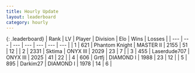 ```yaml
---
title: Hourly Update
layout: leaderboard
category: hourly
---
```


{: .leaderboard}
| Rank | LV | Player | Division | Elo | Wins | Losses |
| --- | --- | --- | --- | --- | --- | --- |
| <span data-change="0">1</span> | 621 | <span title="ID: 742939">Phantom Knight</span> | MASTER II | <span data-change="0">2155</span> | <span data-change="0">51</span> | <span data-change="0">12</span> |
| <span data-change="0">2</span> | 2331 | <span title="ID: 353063">Sktima</span> | ONYX III | <span data-change="0">2029</span> | <span data-change="0">23</span> | <span data-change="0">7</span> |
| <span data-change="0">3</span> | 455 | <span title="ID: 372321">Laserdude707</span> | ONYX III | <span data-change="33">2025</span> | <span data-change="4">41</span> | <span data-change="1">22</span> |
| <span data-change="2">4</span> | 606 | <span title="ID: 742306">Grtfj</span> | DIAMOND I | <span data-change="34">1988</span> | <span data-change="2">23</span> | <span data-change="0">12</span> |
| <span data-change="-1">5</span> | 895 | <span title="ID: 694036">Darkim27</span> | DIAMOND I | <span data-change="0">1978</span> | <span data-change="0">14</span> | <span data-change="0">6</span> |